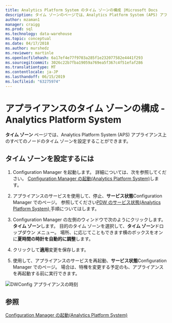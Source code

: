 ```yaml
---
title: Analytics Platform System のタイム ゾーンの構成 |Microsoft Docs
description: タイム ゾーンのページでは、Analytics Platform System (APS) アプライアンス上のすべてのノードのタイム ゾーンを設定することができます。
author: mzaman1
manager: craigg
ms.prod: sql
ms.technology: data-warehouse
ms.topic: conceptual
ms.date: 04/17/2018
ms.author: murshedz
ms.reviewer: martinle
ms.openlocfilehash: 6a17ef4e77f9703a285f1e232077582e4441f293
ms.sourcegitcommit: 3026c22b7fba19059a769ea5f367c4f51efaf286
ms.translationtype: MT
ms.contentlocale: ja-JP
ms.lasthandoff: 06/15/2019
ms.locfileid: "63275974"
---
```

# <a name="appliance-time-zone-configuration---analytics-platform-system"></a>アプライアンスのタイム ゾーンの構成 - Analytics Platform System
**タイム ゾーン** ページでは、Analytics Platform System (APS) アプライアンス上のすべてのノードのタイム ゾーンを設定することができます。  
  
## <a name="to-set-the-time-zone"></a>タイム ゾーンを設定するには  
  
1.  Configuration Manager を起動します。 詳細については、次を参照してください。 [Configuration Manager の起動&#40;Analytics Platform System&#41;](launch-the-configuration-manager.md)します。  
  
2.  アプライアンスのサービスを使用して、停止、**サービス状態**Configuration Manager でのページ。 参照してください[PDW のサービス状態&#40;Analytics Platform System&#41; ](pdw-services-status.md)手順についてはします。  
  
3.  Configuration Manager の左側のウィンドウで次のようにクリックします。**タイム ゾーン**します。 目的のタイム ゾーンを選択して、**タイム ゾーン**ドロップダウン メニュー。 場所、に応じてこともできます横のボックスをオンに**夏時間の時計を自動的に調整**します。  
  
4.  クリックして**適用**変更を保存します。  
  
5.  使用して、アプライアンスのサービスを再起動、**サービス状態**Configuration Manager でのページ。 場合は、特権を変更する予定のも、アプライアンスを再起動する前に実行できます。  
  
![DWConfig アプライアンスの時刻](./media/appliance-time-zone-configuration/SQL_Server_PDW_DWConfig_ApplTopTime.png "SQL_Server_PDW_DWConfig_ApplTopTime")  
  
## <a name="see-also"></a>参照  
[Configuration Manager の起動&#40;Analytics Platform System&#41;](launch-the-configuration-manager.md)  
  
